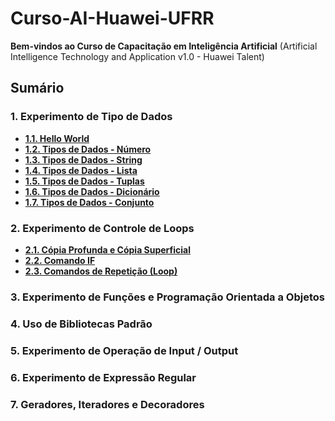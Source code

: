 # Curso-AI-Huawei-UFRR

**Bem-vindos ao Curso de Capacitação em Inteligência Artificial**
(Artificial Intelligence Technology and Application v1.0 - Huawei Talent)


## Sumário
### 1. Experimento de Tipo de Dados
- [**1.1. Hello World**](1.%20Experimento%20de%20Tipo%20de%20Dados/1.1.%20Hello%20World.ipynb)
- [**1.2. Tipos de Dados - Número**](1.%20Experimento%20de%20Tipo%20de%20Dados/1.2.%20Tipo%20de%20Dados%20-%20Número.ipynb)
- [**1.3. Tipos de Dados - String**](1.%20Experimento%20de%20Tipo%20de%20Dados/1.3.%20Tipo%20de%20Dados%20-%20String.ipynb)
- [**1.4. Tipos de Dados - Lista**](1.%20Experimento%20de%20Tipo%20de%20Dados/1.4.%20Tipo%20de%20Dados%20-%20Lista.ipynb)
- [**1.5. Tipos de Dados - Tuplas**](1.%20Experimento%20de%20Tipo%20de%20Dados/1.5.%20Tipo%20de%20Dados%20-%20Tuplas.ipynb)
- [**1.6. Tipos de Dados - Dicionário**](1.%20Experimento%20de%20Tipo%20de%20Dados/1.6.%20Tipo%20de%20Dados%20-%20Dicionário.ipynb)
- [**1.7. Tipos de Dados - Conjunto**](1.%20Experimento%20de%20Tipo%20de%20Dados/1.7.%20Tipo%20de%20Dados%20-%20Conjunto.ipynb)

### 2. Experimento de Controle de Loops
- [**2.1. Cópia Profunda e Cópia Superficial**](2.%20Experimento%20de%20Controle%20de%20Loops/2.1.%20Cópia%20Profunda%20e%20Cópia%20Superficial.ipynb)
- [**2.2. Comando IF**](2.%20Experimento%20de%20Controle%20de%20Loops/2.2.%20Comando%20IF.ipynb)
- [**2.3. Comandos de Repetição (Loop)**](2.%20Experimento%20de%20Controle%20de%20Loops/2.3.%20Comandos%20de%20Repetição%20(Loop).ipynb)
### 3. Experimento de Funções e Programação Orientada a Objetos
### 4. Uso de Bibliotecas Padrão
### 5. Experimento de Operação de Input / Output
### 6. Experimento de Expressão Regular
### 7. Geradores, Iteradores e Decoradores